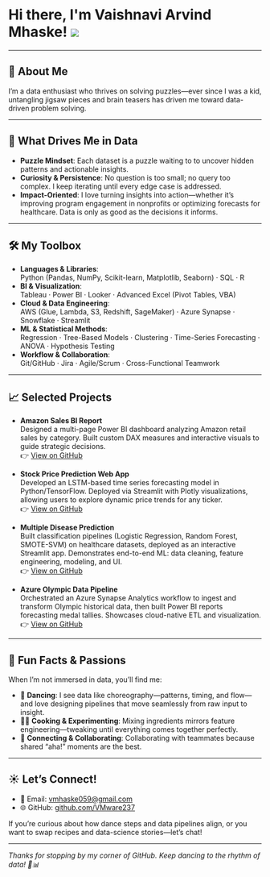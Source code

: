 # Hi there, I'm Vaishnavi Arvind Mhaske! ![](https://user-images.githubusercontent.com/18350557/176309783-0785949b-9127-417c-8b55-ab5a4333674e.gif)

---

## 🌟 About Me

I’m a data enthusiast who thrives on solving puzzles—ever since I was a kid, untangling jigsaw pieces and brain teasers has driven me toward data-driven problem solving. 

---

## 🚀 What Drives Me in Data

- **Puzzle Mindset**: Each dataset is a puzzle waiting to to uncover hidden patterns and actionable insights.  
- **Curiosity & Persistence**: No question is too small; no query too complex. I keep iterating until every edge case is addressed.  
- **Impact-Oriented**: I love turning insights into action—whether it’s improving program engagement in nonprofits or optimizing forecasts for healthcare. Data is only as good as the decisions it informs.

---

## 🛠️ My Toolbox

- **Languages & Libraries**:  
  Python (Pandas, NumPy, Scikit-learn, Matplotlib, Seaborn) · SQL · R  
- **BI & Visualization**:  
  Tableau · Power BI · Looker · Advanced Excel (Pivot Tables, VBA)  
- **Cloud & Data Engineering**:  
  AWS (Glue, Lambda, S3, Redshift, SageMaker) · Azure Synapse · Snowflake · Streamlit  
- **ML & Statistical Methods**:  
  Regression · Tree-Based Models · Clustering · Time-Series Forecasting · ANOVA · Hypothesis Testing  
- **Workflow & Collaboration**:  
  Git/GitHub · Jira · Agile/Scrum · Cross-Functional Teamwork  

---

## 📈 Selected Projects

- **Amazon Sales BI Report**  
  Designed a multi-page Power BI dashboard analyzing Amazon retail sales by category. Built custom DAX measures and interactive visuals to guide strategic decisions.  
  👉 [View on GitHub](https://github.com/VMware237/amazonBIreport)

- **Stock Price Prediction Web App**  
  Developed an LSTM-based time series forecasting model in Python/TensorFlow. Deployed via Streamlit with Plotly visualizations, allowing users to explore dynamic price trends for any ticker.  
  👉 [View on GitHub](https://github.com/VMware237/stockpricepredictor)

- **Multiple Disease Prediction**  
  Built classification pipelines (Logistic Regression, Random Forest, SMOTE-SVM) on healthcare datasets, deployed as an interactive Streamlit app. Demonstrates end-to-end ML: data cleaning, feature engineering, modeling, and UI.  
  👉 [View on GitHub](https://github.com/VMware237/multiple_disease_prediction)

- **Azure Olympic Data Pipeline**  
  Orchestrated an Azure Synapse Analytics workflow to ingest and transform Olympic historical data, then built Power BI reports forecasting medal tallies. Showcases cloud-native ETL and visualization.  
  👉 [View on GitHub](https://github.com/VMware237/azure_olympic_data_pipeline)

---

## 🎉 Fun Facts & Passions

When I’m not immersed in data, you’ll find me:

- 💃 **Dancing**: I see data like choreography—patterns, timing, and flow—and love designing pipelines that move seamlessly from raw input to insight.
- 👩‍🍳 **Cooking & Experimenting**: Mixing ingredients mirrors feature engineering—tweaking until everything comes together perfectly.
- 🤝 **Connecting & Collaborating**: Collaborating with teammates because shared “aha!” moments are the best.

---

## ☀️ Let’s Connect!

- 📧 Email: [vmhaske059@gmail.com](mailto:vmhaske059@gmail.com)  
- 🌐 GitHub: [github.com/VMware237](https://github.com/VMware237)  

If you’re curious about how dance steps and data pipelines align, or you want to swap recipes and data-science stories—let’s chat!  

---

*Thanks for stopping by my corner of GitHub. Keep dancing to the rhythm of data! 💃📊*  
